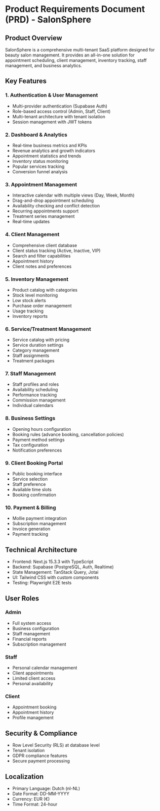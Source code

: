 # Product Requirements Document (PRD) - SalonSphere

## Product Overview
SalonSphere is a comprehensive multi-tenant SaaS platform designed for beauty salon management. It provides an all-in-one solution for appointment scheduling, client management, inventory tracking, staff management, and business analytics.

## Key Features

### 1. Authentication & User Management
- Multi-provider authentication (Supabase Auth)
- Role-based access control (Admin, Staff, Client)
- Multi-tenant architecture with tenant isolation
- Session management with JWT tokens

### 2. Dashboard & Analytics
- Real-time business metrics and KPIs
- Revenue analytics and growth indicators
- Appointment statistics and trends
- Inventory status monitoring
- Popular services tracking
- Conversion funnel analysis

### 3. Appointment Management
- Interactive calendar with multiple views (Day, Week, Month)
- Drag-and-drop appointment scheduling
- Availability checking and conflict detection
- Recurring appointments support
- Treatment series management
- Real-time updates

### 4. Client Management
- Comprehensive client database
- Client status tracking (Active, Inactive, VIP)
- Search and filter capabilities
- Appointment history
- Client notes and preferences

### 5. Inventory Management
- Product catalog with categories
- Stock level monitoring
- Low stock alerts
- Purchase order management
- Usage tracking
- Inventory reports

### 6. Service/Treatment Management
- Service catalog with pricing
- Service duration settings
- Category management
- Staff assignments
- Treatment packages

### 7. Staff Management
- Staff profiles and roles
- Availability scheduling
- Performance tracking
- Commission management
- Individual calendars

### 8. Business Settings
- Opening hours configuration
- Booking rules (advance booking, cancellation policies)
- Payment method settings
- Tax configuration
- Notification preferences

### 9. Client Booking Portal
- Public booking interface
- Service selection
- Staff preference
- Available time slots
- Booking confirmation

### 10. Payment & Billing
- Mollie payment integration
- Subscription management
- Invoice generation
- Payment tracking

## Technical Architecture
- Frontend: Next.js 15.3.3 with TypeScript
- Backend: Supabase (PostgreSQL, Auth, Realtime)
- State Management: TanStack Query, Jotai
- UI: Tailwind CSS with custom components
- Testing: Playwright E2E tests

## User Roles

### Admin
- Full system access
- Business configuration
- Staff management
- Financial reports
- Subscription management

### Staff
- Personal calendar management
- Client appointments
- Limited client access
- Personal availability

### Client
- Appointment booking
- Appointment history
- Profile management

## Security & Compliance
- Row Level Security (RLS) at database level
- Tenant isolation
- GDPR compliance features
- Secure payment processing

## Localization
- Primary Language: Dutch (nl-NL)
- Date Format: DD-MM-YYYY
- Currency: EUR (€)
- Time Format: 24-hour